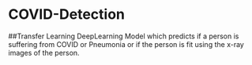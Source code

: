 # COVID-Detection
   
   ##Transfer Learning DeepLearning Model which predicts if a person is suffering from COVID or Pneumonia or if the person is fit using the x-ray images of the person.
